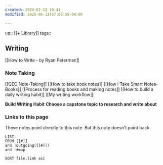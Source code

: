 ```yaml
---
created: 2024-01-12 10:41
modified: 2025-06-13T07:00:59-04:00

---
```

up::  [[+ Library]]
tags::

## Writing

[[How to Write - by Ryan Peterman]]

### Note Taking
[[QEC Note-Taking]]
[[How to take book notes]]
[[How I Take Smart Notes- Books]]
[[Process for reading books and making notes]]
[[How to build a daily writing habit]]
[[My writing workflow]]

**Build Writing Habit**
**Choose a capstone topic to research and write about**


### Links to this page
These notes point directly to this note. But this note doesn't point back.
```dataview
LIST
FROM [[#]]
and !outgoing([[#]])
and -#map

SORT file.link asc
```
